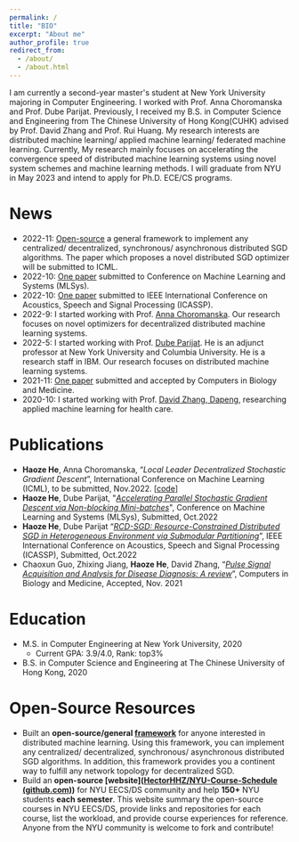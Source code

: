 ```yaml
---
permalink: /
title: "BIO"
excerpt: "About me"
author_profile: true
redirect_from: 
  - /about/
  - /about.html
---
```


I am currently a second-year master's student at New York University majoring in Computer Engineering. I worked with Prof. Anna Choromanska and Prof. Dube Parijat. Previously, I received my B.S. in Computer Science and Engineering from The Chinese University of Hong Kong(CUHK) advised by Prof. David Zhang and Prof. Rui Huang. My research interests are distributed machine learning/ applied machine learning/ federated machine learning. Currently, My research mainly focuses on accelerating the convergence speed of distributed machine learning systems using novel system schemes and machine learning methods. I will graduate from NYU in May 2023 and intend to apply for Ph.D. ECE/CS programs.





News
======

- 2022-11: [Open-source](https://github.com/HectorHHZ/Adjacent_Leader_Dencentralized_SGD)  a  general framework to implement any centralized/ decentralized, synchronous/ asynchronous distributed SGD algorithms. The paper which proposes a novel distributed SGD optimizer will be submitted to ICML. 
- 2022-10: [One paper](https://arxiv.org/abs/2211.00889) submitted to Conference on Machine Learning and Systems (MLSys).
- 2022-10: [One paper](https://arxiv.org/abs/2211.00839) submitted to IEEE International Conference on Acoustics, Speech and Signal Processing (ICASSP).
- 2022-9: I started working with Prof. [Anna Choromanska](https://engineering.nyu.edu/faculty/anna-choromanska). Our research focuses on novel optimizers for decentralized distributed machine learning systems.
- 2022-5: I started working with Prof. [Dube Parijat](https://www.linkedin.com/in/parijatdube/). He is an adjunct professor at New York University and Columbia University. He is a research staff in IBM. Our research focuses on distributed machine learning systems. 
- 2021-11: [One paper](https://www.sciencedirect.com/science/article/pii/S0010482522001044) submitted and accepted by Computers in Biology and Medicine.
- 2020-10: I started working with Prof. [‪David Zhang, Dapeng‬‬](https://scholar.google.com/citations?hl=zh-CN&user=IOagLnEAAAAJ), researching  applied machine learning for health care.





Publications
======

- **Haoze He**, Anna Choromanska, “*Local Leader Decentralized Stochastic Gradient Descent*”, International  Conference on Machine Learning (ICML), to be submitted, Nov.2022. [[code](https://github.com/HectorHHZ/Adjacent_Leader_Dencentralized_SGD)]
- **Haoze He**, Dube Parijat, "*[Accelerating Parallel Stochastic Gradient Descent via Non-blocking Mini-batches](https://arxiv.org/abs/2211.00889)*",  Conference on Machine Learning and Systems (MLSys), Submitted, Oct.2022
- **Haoze He**, Dube Parijat “*[RCD-SGD: Resource-Constrained Distributed SGD in Heterogeneous Environment via  Submodular Partitioning](https://arxiv.org/abs/2211.00839)*”, IEEE International Conference on Acoustics, Speech and Signal Processing (ICASSP),  Submitted, Oct.2022
- Chaoxun Guo, Zhixing Jiang, **Haoze He**, David Zhang, “*[Pulse Signal Acquisition and Analysis for Disease  Diagnosis: A review](https://www.sciencedirect.com/science/article/pii/S0010482522001044)*”, Computers in Biology and Medicine, Accepted, Nov. 2021





Education
======

- M.S. in Computer Engineering at New York University, 2020
  - Current GPA: 3.9/4.0, Rank: top3%
- B.S. in Computer Science and Engineering at The Chinese University of Hong Kong, 2020





Open-Source Resources
======

- Built an **open-source/general [framework]((https://github.com/HectorHHZ/Adjacent_Leader_Dencentralized_SGD))** for anyone interested in distributed machine learning. Using this framework, you can implement any centralized/ decentralized, synchronous/ asynchronous distributed SGD algorithms. In addition, this framework provides you a continent way to fulfill any network topology for decentralized SGD.
- Build an **open-source [website]([HectorHHZ/NYU-Course-Schedule (github.com)](https://github.com/HectorHHZ/NYU-Course-Schedule))** for NYU EECS/DS community and help **150+** NYU students **each semester**. This website summary the open-source courses in NYU EECS/DS, provide links and repositories for each course, list the workload, and provide course experiences for reference. Anyone from the NYU community is welcome to fork and contribute!
